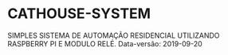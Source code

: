 # CATHOUSE-SYSTEM
SIMPLES SISTEMA DE AUTOMAÇÃO RESIDENCIAL UTILIZANDO RASPBERRY PI E MODULO RELÉ.
Data-versão: 2019-09-20

